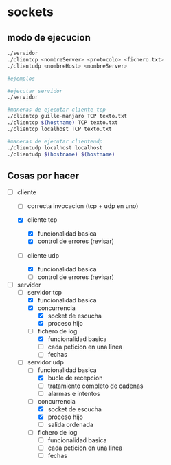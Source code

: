 # sockets

## modo de ejecucion

```bash
./servidor
./clientcp <nombreServer> <protocolo> <fichero.txt>
./clientudp <nombreHost> <nombreServer>

#ejemplos

#ejecutar servidor
./servidor

#maneras de ejecutar cliente tcp
./clientcp guille-manjaro TCP texto.txt
./clientcp $(hostname) TCP texto.txt
./clientcp localhost TCP texto.txt

#maneras de ejecutar clienteudp
./clientudp localhost localhost
./clientudp $(hostname) $(hostname)
```

## Cosas por hacer

 - [ ] cliente
 	 - [ ] correcta invocacion (tcp + udp en uno)

	 - [x] cliente tcp
	 	- [x] funcionalidad basica
	 	- [x] control de errores (revisar)

	 - [ ] cliente udp
	 	- [x] funcionalidad basica
	 	- [ ] control de errores (revisar)
 
 - [ ] servidor
 	- [ ] servidor tcp
 	 	- [x] funcionalidad basica
 		- [x] concurrencia
 			- [x] socket de escucha
 			- [x] proceso hijo
 		- [ ] fichero de log
 			- [x] funcionalidad basica
 			- [ ] cada peticion en una linea
 			- [ ] fechas

 	- [ ] servidor udp
 		- [ ] funcionalidad basica
 			- [x] bucle de recepcion
 			- [ ] tratamiento completo de cadenas
 			- [ ] alarmas e intentos
 		- [ ] concurrencia
 			- [x] socket de escucha
 			- [x] proceso hijo
 			- [ ] salida ordenada
 		- [ ] fichero de log
 			- [ ] funcionalidad basica
 			- [ ] cada peticion en una linea
 			- [ ] fechas
